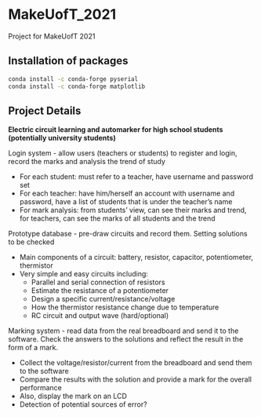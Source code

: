 # MakeUofT_2021
Project for MakeUofT 2021

## Installation of packages

```bash
conda install -c conda-forge pyserial
conda install -c conda-forge matplotlib
```
## Project Details

**Electric circuit learning and automarker for high school students (potentially university students)**

Login system - allow users (teachers or students) to register and login, record the marks and analysis the trend of study
- For each student: must refer to a teacher, have username and password set
- For each teacher: have him/herself an account with username and password, have a list of students that is under the teacher’s name
- For mark analysis: from students’ view, can see their marks and trend, for teachers, can see the marks of all students and the trend

Prototype database - pre-draw circuits and record them. Setting solutions to be checked
- Main components of a circuit: battery, resistor, capacitor, potentiometer, thermistor
- Very simple and easy circuits including:
  - Parallel and serial connection of resistors
  - Estimate the resistance of a potentiometer
  - Design a specific current/resistance/voltage
  - How the thermistor resistance change due to temperature
  - RC circuit and output wave (hard/optional)

Marking system - read data from the real breadboard and send it to the software. Check the answers to the solutions and reflect the result in the form of a mark.
- Collect the voltage/resistor/current from the breadboard and send them to the software
- Compare the results with the solution and provide a mark for the overall performance
- Also, display the mark on an LCD
- Detection of potential sources of error?
